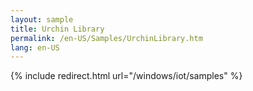 ```yaml
---
layout: sample
title: Urchin Library
permalink: /en-US/Samples/UrchinLibrary.htm
lang: en-US
---
```

{% include redirect.html url="/windows/iot/samples" %}
